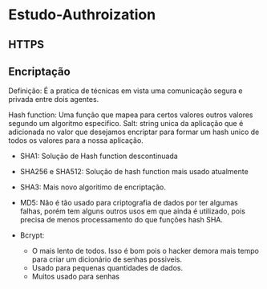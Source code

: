 # Estudo-Authroization

## HTTPS

## Encriptação

Definição: É a pratica de técnicas em vista uma comunicação segura e privada entre dois agentes.

Hash function: Uma função que mapea para certos valores outros valores segundo um algoritmo especifico.
Salt: string unica da aplicação que é adicionada no valor que desejamos encriptar para formar um hash unico de todos os valores para a nossa aplicação.

- SHA1: Solução de Hash function descontinuada
- SHA256 e SHA512: Solução de hash function mais usado atualmente
- SHA3: Mais novo algoritimo de encriptação.
- MD5: Não é tão usado para criptografia de dados por ter algumas falhas, porém tem alguns outros usos em que ainda é utilizado, pois precisa de menos processamento do que funções hash SHA.

- Bcrypt:
  - O mais lento de todos. Isso é bom pois o hacker demora mais tempo para criar um dicionário de senhas possiveis.
  - Usado para pequenas quantidades de dados.
  - Muitos usado para senhas
